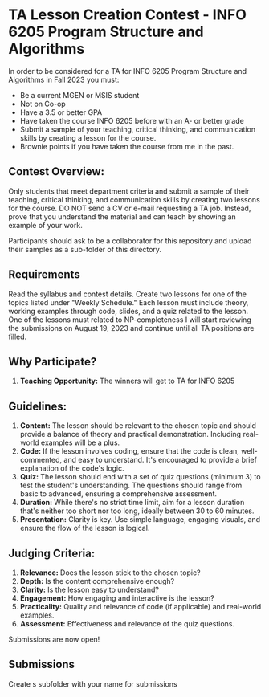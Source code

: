 # TA Lesson Creation Contest - INFO 6205 Program Structure and Algorithms

In order to be considered for a TA for INFO 6205 Program Structure and Algorithms in Fall 2023 you must:

* Be a current MGEN or MSIS student
* Not on Co-op
* Have a 3.5 or better GPA
* Have taken the course INFO 6205 before with an A- or better grade
* Submit a sample of your teaching, critical thinking, and communication skills by creating a lesson for the course.
* Brownie points if you have taken the course from me in the past.


## Contest Overview:

Only students that meet department criteria and submit a sample of their teaching, critical thinking, and communication skills by creating two lessons for the course. DO NOT send a CV or e-mail requesting a TA job. Instead, prove that you understand the material and can teach by showing an example of your work.

Participants should ask to be a collaborator for this repository and upload their samples as a sub-folder of this directory.  

## Requirements

Read the syllabus and contest details. Create two lessons for one of the topics listed under "Weekly Schedule."  Each lesson must include theory, working examples through code, slides, and a quiz related to the lesson. One of the lessons must related to NP-completeness  I will start reviewing the submissions on August 19, 2023 and continue until all TA positions are filled.

## Why Participate?

1. **Teaching Opportunity:** The winners will get to TA for INFO 6205

## Guidelines:

1. **Content:** The lesson should be relevant to the chosen topic and should provide a balance of theory and practical demonstration. Including real-world examples will be a plus.
2. **Code:** If the lesson involves coding, ensure that the code is clean, well-commented, and easy to understand. It's encouraged to provide a brief explanation of the code's logic.
3. **Quiz:** The lesson should end with a set of quiz questions (minimum 3) to test the student's understanding. The questions should range from basic to advanced, ensuring a comprehensive assessment.
4. **Duration:** While there's no strict time limit, aim for a lesson duration that's neither too short nor too long, ideally between 30 to 60 minutes.
5. **Presentation:** Clarity is key. Use simple language, engaging visuals, and ensure the flow of the lesson is logical.

## Judging Criteria:

1. **Relevance:** Does the lesson stick to the chosen topic?
2. **Depth:** Is the content comprehensive enough?
3. **Clarity:** Is the lesson easy to understand?
4. **Engagement:** How engaging and interactive is the lesson?
5. **Practicality:** Quality and relevance of code (if applicable) and real-world examples.
6. **Assessment:** Effectiveness and relevance of the quiz questions.

Submissions are now open! 

## Submissions

Create s subfolder with your name for submissions    
